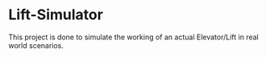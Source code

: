 # Lift-Simulator
This project is done to simulate the working of an actual Elevator/Lift in real world scenarios.
